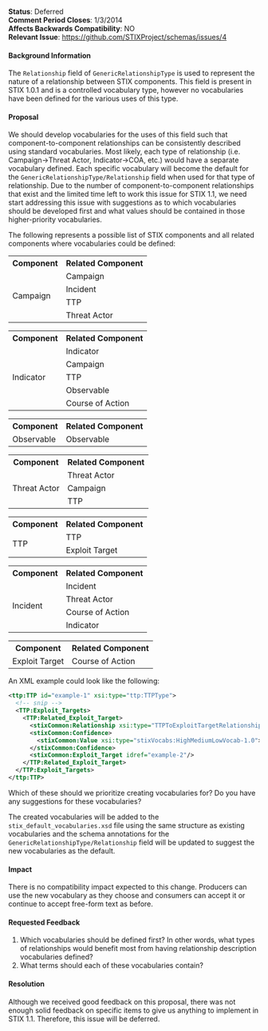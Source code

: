 **Status**: Deferred  
**Comment Period Closes**: 1/3/2014  
**Affects Backwards Compatibility**: NO  
**Relevant Issue**: https://github.com/STIXProject/schemas/issues/4

#### Background Information
The ```Relationship``` field of ```GenericRelationshipType``` is used to represent the nature of a relationship between STIX components. This field is present in STIX 1.0.1 and is a controlled vocabulary type, however no vocabularies have been defined for the various uses of this type.

#### Proposal

We should develop vocabularies for the uses of this field such that component-to-component relationships can be consistently described using standard vocabularies. Most likely, each type of relationship (i.e. Campaign->Threat Actor, Indicator->COA, etc.) would have a separate vocabulary defined. Each specific vocabulary will become the default for the ```GenericRelationshipType/Relationship``` field when used for that type of relationship.  Due to the number of component-to-component relationships that exist and the limited time left to work this issue for STIX 1.1, we need start addressing this issue with suggestions as to which vocabularies should be developed first and what values should be contained in those higher-priority vocabularies.

The following represents a possible list of STIX components and all related components where vocabularies could be defined:

<table>
<tr><th>Component</th><th>Related Component</th></tr>
<tr><td rowspan="4">Campaign</td><td>Campaign</td></tr>
<tr><td>Incident</td></tr>
<tr><td>TTP</td></tr>
<tr><td>Threat Actor</td></tr>
</table>
<table>
<tr><th>Component</th><th>Related Component</th></tr>
<tr><td rowspan="5">Indicator</td><td>Indicator</td></tr>
<tr><td>Campaign</td></tr>
<tr><td>TTP</td></tr>
<tr><td>Observable</td></tr>
<tr><td>Course of Action</td></tr>
</table>
<table>
<tr><th>Component</th><th>Related Component</th></tr>
<tr><td rowspan="1">Observable</td><td>Observable</td></tr>
</table>
<table>
<tr><th>Component</th><th>Related Component</th></tr>
<tr><td rowspan="3">Threat Actor</td><td>Threat Actor</td></tr>
<tr><td>Campaign</td></tr>
<tr><td>TTP</td></tr>
</table>
<table>
<tr><th>Component</th><th>Related Component</th></tr>
<tr><td rowspan="2">TTP</td><td>TTP</td></tr>
<tr><td>Exploit Target</td></tr>
</table>
<table>
<tr><th>Component</th><th>Related Component</th></tr>
<tr><td rowspan="4">Incident</td><td>Incident</td></tr>
<tr><td>Threat Actor</td></tr>
<tr><td>Course of Action</td></tr>
<tr><td>Indicator</td></tr>
</table>
<table>
<tr><th>Component</th><th>Related Component</th></tr>
<tr><td rowspan="1">Exploit Target</td><td>Course of Action</td></tr>
</table>

An XML example could look like the following:
```xml
<ttp:TTP id="example-1" xsi:type="ttp:TTPType">
  <!-- snip -->
  <TTP:Exploit_Targets>
    <TTP:Related_Exploit_Target>
      <stixCommon:Relationship xsi:type="TTPToExploitTargetRelationshipVocab-1.0">Targets</stixCommon:Relationship>
      <stixCommon:Confidence>
        <stixCommon:Value xsi:type="stixVocabs:HighMediumLowVocab-1.0">High</stixCommon:Value>
      </stixCommon:Confidence>
      <stixCommon:Exploit_Target idref="example-2"/>
    </TTP:Related_Exploit_Target>
  </TTP:Exploit_Targets>
</ttp:TTP>
```

Which of these should we prioritize creating vocabularies for? Do you have any suggestions for these vocabularies?

The created vocabularies will be added to the ```stix_default_vocabularies.xsd``` file using the same structure as existing vocabularies and the schema annotations for the ```GenericRelationshipType/Relationship``` field will be updated to suggest the new vocabularies as the default.

#### Impact
There is no compatibility impact expected to this change. Producers can use the new vocabulary as they choose and consumers can accept it or continue to accept free-form text as before.

#### Requested Feedback

1. Which vocabularies should be defined first? In other words, what types of relationships would benefit most from having relationship description vocabularies defined?
1. What terms should each of these vocabularies contain?

#### Resolution

Although we received good feedback on this proposal, there was not enough solid feedback on specific items to give us anything to implement in STIX 1.1. Therefore, this issue will be deferred.